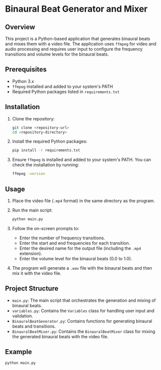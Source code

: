 # Binaural Beat Generator and Mixer

## Overview
This project is a Python-based application that generates binaural beats and mixes them with a video file. The application uses `ffmpeg` for video and audio processing and requires user input to configure the frequency transitions and volume levels for the binaural beats.

## Prerequisites
- Python 3.x
- `ffmpeg` installed and added to your system's PATH
- Required Python packages listed in `requirements.txt`

## Installation
1. Clone the repository:
    ```sh
    git clone <repository-url>
    cd <repository-directory>
    ```

2. Install the required Python packages:
    ```sh
    pip install -r requirements.txt
    ```

3. Ensure `ffmpeg` is installed and added to your system's PATH. You can check the installation by running:
    ```sh
    ffmpeg -version
    ```

## Usage
1. Place the video file (`.mp4` format) in the same directory as the program.

2. Run the main script:
    ```sh
    python main.py
    ```

3. Follow the on-screen prompts to:
    - Enter the number of frequency transitions.
    - Enter the start and end frequencies for each transition.
    - Enter the desired name for the output file (including the `.mp4` extension).
    - Enter the volume level for the binaural beats (0.0 to 1.0).

4. The program will generate a `.wav` file with the binaural beats and then mix it with the video file.

## Project Structure
- `main.py`: The main script that orchestrates the generation and mixing of binaural beats.
- `variables.py`: Contains the `Variables` class for handling user input and validation.
- `BinauralBeatGenerator.py`: Contains functions for generating binaural beats and transitions.
- `BinauralBeatMixer.py`: Contains the `BinauralBeatMixer` class for mixing the generated binaural beats with the video file.

## Example
```sh
python main.py